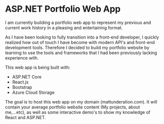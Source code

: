 # ASP.NET Portfolio Web App

I am currently building a portfolio web app to represent my previous and current work history in a pleasing and entertaining format. 

As I have been looking to fully transition into a front-end developer, I quickly realized how out of touch I have become with modern API's and front-end development tools. Therefore I decided to build my portfolio website by learning to use the tools and frameworks that I had been previously lacking experience with. 

This web app is being built with:
- ASP.NET Core
- React.js
- Bootstrap
- Azure Cloud Storage

The goal is to host this web app on my domain (mattunderation.com). It will contain your average portfolio website content (My projects, about me,...etc), as well as some interactive demo's to show my knowledge of React and ASP.NET.
